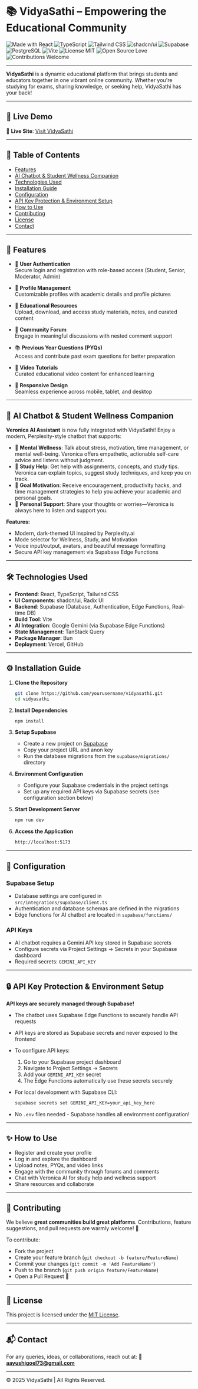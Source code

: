 
# 📚 VidyaSathi – Empowering the Educational Community

![Made with React](https://img.shields.io/badge/Made%20with-React-blue)
![TypeScript](https://img.shields.io/badge/TypeScript-blue)
![Tailwind CSS](https://img.shields.io/badge/Tailwind%20CSS-38B2AC)
![shadcn/ui](https://img.shields.io/badge/UI-shadcn/ui-black)
![Supabase](https://img.shields.io/badge/Supabase-3ECF8E)
![PostgreSQL](https://img.shields.io/badge/Database-PostgreSQL-336791?logo=postgresql)
![Vite](https://img.shields.io/badge/Build-Vite-646cff?logo=vite)
![License MIT](https://img.shields.io/badge/License-MIT-green)
![Open Source Love](https://img.shields.io/badge/Open%20Source-%E2%9D%A4-red)
![Contributions Welcome](https://img.shields.io/badge/Contributions-Welcome-brightgreen)

---

**VidyaSathi** is a dynamic educational platform that brings students and educators together in one vibrant online community. Whether you're studying for exams, sharing knowledge, or seeking help, VidyaSathi has your back!

---

## 🚀 Live Demo

🔗 **Live Site**: [Visit VidyaSathi](https://vidyasathi.vercel.app/)

---

## 📑 Table of Contents

- [Features](#-features)
- [AI Chatbot & Student Wellness Companion](#-ai-chatbot--student-wellness-companion)
- [Technologies Used](#-technologies-used)
- [Installation Guide](#-installation-guide)
- [Configuration](#-configuration)
- [API Key Protection & Environment Setup](#-api-key-protection--environment-setup)
- [How to Use](#-how-to-use)
- [Contributing](#-contributing)
- [License](#-license)
- [Contact](#-contact)

---

## 🚀 Features

- 🔐 **User Authentication**  
  Secure login and registration with role-based access (Student, Senior, Moderator, Admin)

- 👤 **Profile Management**  
  Customizable profiles with academic details and profile pictures

- 📂 **Educational Resources**  
  Upload, download, and access study materials, notes, and curated content

- 💬 **Community Forum**  
  Engage in meaningful discussions with nested comment support

- 📚 **Previous Year Questions (PYQs)**  
  Access and contribute past exam questions for better preparation

- 🎥 **Video Tutorials**  
  Curated educational video content for enhanced learning

- 📱 **Responsive Design**  
  Seamless experience across mobile, tablet, and desktop

---

## 🤖 AI Chatbot & Student Wellness Companion

**Veronica AI Assistant** is now fully integrated with VidyaSathi! Enjoy a modern, Perplexity-style chatbot that supports:

- 🧠 **Mental Wellness**: Talk about stress, motivation, time management, or mental well-being. Veronica offers empathetic, actionable self-care advice and listens without judgment.
- 📘 **Study Help**: Get help with assignments, concepts, and study tips. Veronica can explain topics, suggest study techniques, and keep you on track.
- 🎯 **Goal Motivation**: Receive encouragement, productivity hacks, and time management strategies to help you achieve your academic and personal goals.
- 👥 **Personal Support**: Share your thoughts or worries—Veronica is always here to listen and support you.

**Features:**
- Modern, dark-themed UI inspired by Perplexity.ai  
- Mode selector for Wellness, Study, and Motivation  
- Voice input/output, avatars, and beautiful message formatting  
- Secure API key management via Supabase Edge Functions

---

## 🛠️ Technologies Used

- **Frontend**: React, TypeScript, Tailwind CSS
- **UI Components**: shadcn/ui, Radix UI
- **Backend**: Supabase (Database, Authentication, Edge Functions, Real-time DB)
- **Build Tool**: Vite
- **AI Integration**: Google Gemini (via Supabase Edge Functions)
- **State Management**: TanStack Query
- **Package Manager**: Bun
- **Deployment**: Vercel, GitHub
  
---

## ⚙️ Installation Guide

1. **Clone the Repository**

   ```bash
   git clone https://github.com/yourusername/vidyasathi.git
   cd vidyasathi
   ```

2. **Install Dependencies**

   ```bash
   npm install
   ```

3. **Setup Supabase**

   * Create a new project on [Supabase](https://supabase.com)
   * Copy your project URL and anon key
   * Run the database migrations from the `supabase/migrations/` directory

4. **Environment Configuration**

   * Configure your Supabase credentials in the project settings
   * Set up any required API keys via Supabase secrets (see configuration section below)

5. **Start Development Server**

   ```bash
   npm run dev
   ```

6. **Access the Application**

   ```bash
   http://localhost:5173
   ```

---

## 🔧 Configuration

### Supabase Setup

* Database settings are configured in `src/integrations/supabase/client.ts`
* Authentication and database schemas are defined in the migrations
* Edge functions for AI chatbot are located in `supabase/functions/`

### API Keys

* AI chatbot requires a Gemini API key stored in Supabase secrets
* Configure secrets via Project Settings → Secrets in your Supabase dashboard
* Required secrets: `GEMINI_API_KEY`

---

## 🔒 API Key Protection & Environment Setup

**API keys are securely managed through Supabase!**

* The chatbot uses Supabase Edge Functions to securely handle API requests
* API keys are stored as Supabase secrets and never exposed to the frontend
* To configure API keys:
  1. Go to your Supabase project dashboard
  2. Navigate to Project Settings → Secrets
  3. Add your `GEMINI_API_KEY` secret
  4. The Edge Functions automatically use these secrets securely

* For local development with Supabase CLI:
  ```bash
  supabase secrets set GEMINI_API_KEY=your_api_key_here
  ```

* No `.env` files needed - Supabase handles all environment configuration!

---

## ✨ How to Use

* Register and create your profile
* Log in and explore the dashboard
* Upload notes, PYQs, and video links
* Engage with the community through forums and comments
* Chat with Veronica AI for study help and wellness support
* Share resources and collaborate

---

## 🤝 Contributing

We believe **great communities build great platforms**.
Contributions, feature suggestions, and pull requests are warmly welcome! 💬

To contribute:

* Fork the project
* Create your feature branch (`git checkout -b feature/FeatureName`)
* Commit your changes (`git commit -m 'Add FeatureName'`)
* Push to the branch (`git push origin feature/FeatureName`)
* Open a Pull Request 🚀

---

## 📄 License

This project is licensed under the [MIT License](LICENSE).

---

## 📬 Contact

For any queries, ideas, or collaborations, reach out at:
📧 **[aayushigoel73@gmail.com](mailto:aayushigoel73@gmail.com)**

---

© 2025 VidyaSathi | All Rights Reserved.
